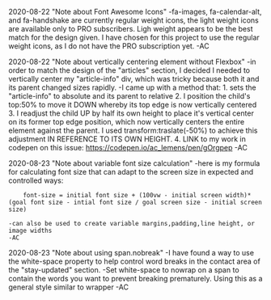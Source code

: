 2020-08-22 "Note about Font Awesome Icons"
    -fa-images, fa-calendar-alt, and fa-handshake are currently regular weight icons, the light weight icons are available only to PRO subscribers.  Ligh weight appears to be the best match for the design given.  I have chosen for this project to use the regular weight icons, as I do not have the PRO subscription yet. -AC


2020-08-22 "Note about vertically centering element without Flexbox"
    -in order to match the design of the "articles" section, I decided I needed to vertically center my "article-info" div, which was tricky because both it and its parent changed sizes rapidly.
    -I came up with a method that:
    1. sets the "article-info" to absolute and its parent to relative
    2. I position the child's top:50% to move it DOWN whereby its top edge is now vertically centered
    3. I readjust the child UP by half its own height to place it's vertical center on its former top edge position, which now vertically centers the entire element against the parent. I used transform:traslate(-50%) to achieve this adjustment IN REFERENCE TO ITS OWN HEIGHT.
    4. LINK to my work in codepen on this issue: https://codepen.io/ac_lemens/pen/gOrgpep -AC
    
2020-08-23 "Note about variable font size calculation"
    -here is my formula for calculating font size that can adapt to the screen size in expected and controlled ways:

        font-size = initial font size + (100vw - initial screen width)*(goal font size - intial font size / goal screen size - initial screen size)

    -can also be used to create variable margins,padding,line height, or image widths
    -AC

2020-08-23 "Note about using span.nobreak"
    -I have found a way to use the white-space property to help control word breaks in the contact area of the "stay-updated" section.
    -Set white-space to nowrap on a span to contain the words you want to prevent breaking prematurely.  Using this as a general style similar to wrapper
    -AC


    